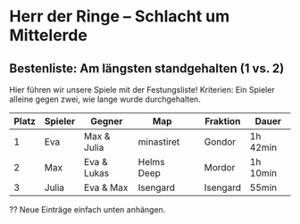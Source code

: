 # Herr der Ringe – Schlacht um Mittelerde  
## Bestenliste: Am längsten standgehalten (1 vs. 2)

Hier führen wir unsere Spiele mit der Festungsliste!
Kriterien: Ein Spieler alleine gegen zwei, wie lange wurde durchgehalten.

| Platz | Spieler | Gegner            | Map | | Fraktion | Dauer     |
|-------|---------|------------------|----------|-|----------|-----------|
| 1     | Eva     | Max & Julia      | minastiret   | | Gondor   | 1h 42min  |
| 2     | Max     | Eva & Lukas      | Helms Deep   | | Mordor   | 1h 10min  |
| 3     | Julia   | Eva & Max        | Isengard | | Isengard | 55min     |

?? Neue Einträge einfach unten anhängen.
